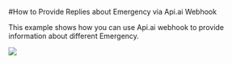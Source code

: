 #How to Provide Replies about Emergency via Api.ai Webhook

This example shows how you can use Api.ai webhook to provide information about different Emergency.

<a href="https://heroku.com/deploy" target="_blank"><img src="https://www.herokucdn.com/deploy/button.svg"></a>
